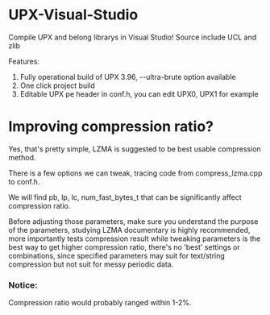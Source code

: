 # UPX-Visual-Studio
Compile UPX and belong librarys in Visual Studio! Source include UCL and zlib

Features:
1. Fully operational build of UPX 3.96, --ultra-brute option available
2. One click project build
3. Editable UPX pe header in conf.h, you can edit UPX0, UPX1 for example

# Improving compression ratio?
Yes, that's pretty simple, LZMA is suggested to be best usable compression method.

There is a few options we can tweak, tracing code from compress_lzma.cpp to conf.h.

We will find pb, lp, lc, num_fast_bytes_t that can be significantly affect compression ratio.

Before adjusting those parameters, make sure you understand the purpose of the parameters, studying LZMA documentary is highly recommended, more importantly tests compression result while tweaking parameters is the best way to get higher compression ratio, there's no 'best' settings or combinations, since specified parameters may suit for text/string compression but not suit for messy periodic data.

### Notice:
Compression ratio would probably ranged within 1-2%.
